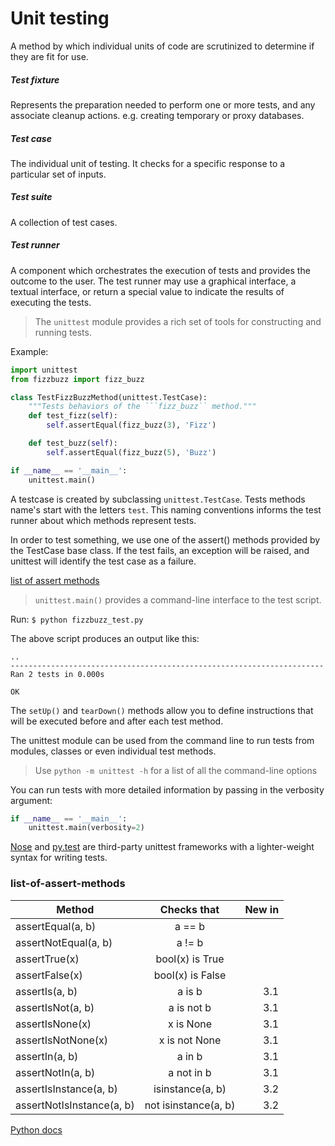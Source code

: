 # Unit testing

A method by which individual units of code are scrutinized to determine if they are fit for use.

##### Test fixture
Represents the preparation needed to perform one or more tests, and any associate cleanup actions. e.g. creating temporary or proxy databases.

##### Test case
The individual unit of testing. It checks for a specific response to a particular set of inputs.

##### Test suite
A collection of test cases.

##### Test runner
A component which orchestrates the execution of tests and provides the outcome to the user. The test runner may use a graphical interface, a textual interface, or return a special value to indicate the results of executing the tests.

> The `unittest` module provides a rich set of tools for constructing and running tests.

Example:

```python
import unittest
from fizzbuzz import fizz_buzz

class TestFizzBuzzMethod(unittest.TestCase):
	"""Tests behaviors of the ```fizz_buzz`` method."""
	def test_fizz(self):
		self.assertEqual(fizz_buzz(3), 'Fizz')

	def test_buzz(self):
		self.assertEqual(fizz_buzz(5), 'Buzz')

if __name__ == '__main__':
	unittest.main()
```
A testcase is created by subclassing `unittest.TestCase`. Tests methods name's start with the letters `test`. This naming conventions informs the test runner about which methods represent tests.

In order to test something, we use one of the assert() methods provided by the TestCase base class. If the test fails, an exception will be raised, and unittest will identify the test case as a failure.

[list of assert methods](#list-of-assert-methods)

> `unittest.main()` provides a command-line interface to the test script.

Run: `$ python fizzbuzz_test.py`

The above script produces an output like this:

```
..
----------------------------------------------------------------------
Ran 2 tests in 0.000s

OK
```

The `setUp()` and `tearDown()` methods allow you to define instructions that will be executed before and after each test method.

The unittest module can be used from the command line to run tests from modules, classes or even individual test methods.

> Use `python -m unittest -h` for a list of all the command-line options

You can run tests with more detailed information by passing in the verbosity argument:

```python
if __name__ == '__main__':
    unittest.main(verbosity=2)
```
[Nose](https://nose.readthedocs.org/en/latest/) and [py.test](http://pytest.org/)  are third-party unittest frameworks with a lighter-weight syntax for writing tests.

### list-of-assert-methods

| Method |Checks that |New in |
| ----|:---:|---:|
assertEqual(a, b)|a == b|   |
assertNotEqual(a, b)|	a != b|
assertTrue(x)|	bool(x) is True|
assertFalse(x)|	bool(x) is False|
assertIs(a, b)|	a is b|	3.1
assertIsNot(a, b)|	a is not b|	3.1
assertIsNone(x)|	x is None|	3.1
assertIsNotNone(x)|	x is not None|	3.1
assertIn(a, b)|	a in b|	3.1
assertNotIn(a, b)|	a not in b|	3.1
assertIsInstance(a, b)|	isinstance(a, b)|	3.2
assertNotIsInstance(a, b)|	not isinstance(a, b)|	3.2

[Python docs](https://docs.python.org/3/library/unittest.html)
